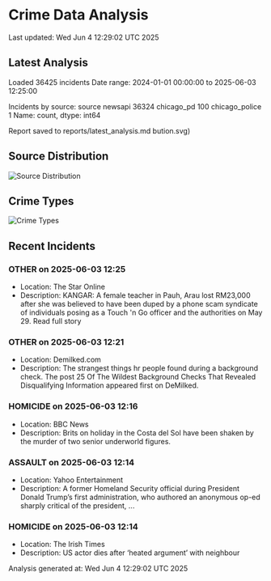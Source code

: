 # Crime Data Analysis
Last updated: Wed Jun  4 12:29:02 UTC 2025

## Latest Analysis

Loaded 36425 incidents
Date range: 2024-01-01 00:00:00 to 2025-06-03 12:25:00

Incidents by source:
source
newsapi           36324
chicago_pd          100
chicago_police        1
Name: count, dtype: int64

Report saved to reports/latest_analysis.md
bution.svg)

## Source Distribution
![Source Distribution](images/source_distribution.svg)

## Crime Types
![Crime Types](images/crime_types.svg)

## Recent Incidents

### OTHER on 2025-06-03 12:25
- Location: The Star Online
- Description: KANGAR: A female teacher in Pauh, Arau lost RM23,000 after she was believed to have been duped by a phone scam syndicate of individuals posing as a Touch 'n Go officer and the authorities on May 29. Read full story


### OTHER on 2025-06-03 12:21
- Location: Demilked.com
- Description: The strangest things hr people found during a background check.
The post 25 Of The Wildest Background Checks That Revealed Disqualifying Information appeared first on DeMilked.


### HOMICIDE on 2025-06-03 12:16
- Location: BBC News
- Description: Brits on holiday in the Costa del Sol have been shaken by the murder of two senior underworld figures.


### ASSAULT on 2025-06-03 12:14
- Location: Yahoo Entertainment
- Description: A former Homeland Security official during President Donald Trump’s first administration, who authored an anonymous op-ed sharply critical of the president, ...


### HOMICIDE on 2025-06-03 12:14
- Location: The Irish Times
- Description: US actor dies after ‘heated argument’ with neighbour

Analysis generated at: Wed Jun  4 12:29:02 UTC 2025
